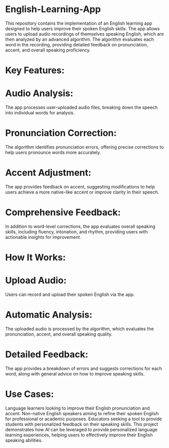 # English-Learning-App

This repository contains the implementation of an English learning app designed to help users improve their spoken English skills. The app allows users to upload audio recordings of themselves speaking English, which are then analyzed by an advanced algorithm. The algorithm evaluates each word in the recording, providing detailed feedback on pronunciation, accent, and overall speaking proficiency.

# Key Features:

# Audio Analysis: 
The app processes user-uploaded audio files, breaking down the speech into individual words for analysis.
# Pronunciation Correction: 
The algorithm identifies pronunciation errors, offering precise corrections to help users pronounce words more accurately.
# Accent Adjustment: 
The app provides feedback on accent, suggesting modifications to help users achieve a more native-like accent or improve clarity in their speech.
# Comprehensive Feedback: 
In addition to word-level corrections, the app evaluates overall speaking skills, including fluency, intonation, and rhythm, providing users with actionable insights for improvement.

# How It Works:
# Upload Audio: 
Users can record and upload their spoken English via the app.
# Automatic Analysis: 
The uploaded audio is processed by the algorithm, which evaluates the pronunciation, accent, and overall speaking quality.
# Detailed Feedback: 
The app provides a breakdown of errors and suggests corrections for each word, along with general advice on how to improve speaking skills.

# Use Cases:
Language learners looking to improve their English pronunciation and accent.
Non-native English speakers aiming to refine their spoken English for professional or academic purposes.
Educators seeking a tool to provide students with personalized feedback on their speaking skills.
This project demonstrates how AI can be leveraged to provide personalized language learning experiences, helping users to effectively improve their English speaking abilities.

